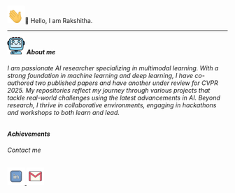 <img src="https://github.com/rakshitha-rt/Files/blob/main/hello.gif" alt="Hello GIF" width="40" height="40">👀 Hello, I am Rakshitha. 
___
<em>
    <img src="https://github.com/rakshitha-rt/Files/blob/main/ai.png" alt="Hello GIF" width="40" height="40">
    <strong>About me</strong>
</em>
<br>
<em><h6>
I am passionate AI researcher specializing in multimodal learning. With a strong foundation in machine learning and deep learning, I have co-authored two published papers and have another under review for CVPR 2025. My repositories reflect my journey through various projects that tackle real-world challenges using the latest advancements in AI. Beyond research, I thrive in collaborative environments, engaging in hackathons and workshops to both learn and lead. 

</h6></em>
<em>
    <strong>Achievements</strong>
</em>






###### Contact me
<a href="https://www.linkedin.com/in/rakshitha-r-t-410a68223/">
    <img src="https://github.com/rakshitha-rt/Files/blob/main/link.png" alt="LinkedIn" width="40" height="40">
</a>
<a href="mailto:rakshithart177@gmail.com">
    <img src="https://github.com/rakshitha-rt/Files/blob/main/mail.png" alt="Email" width="40" height="40">
</a>


<!---
rakshitha-rt/rakshitha-rt is a ✨ special ✨ repository because its `README.md` (this file) appears on your GitHub profile.
You can click the Preview link to take a look at your changes.
--->
